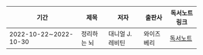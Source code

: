 |기간                  |제목            |저자           |출판사    |독서노트링크|
|-|-|-|-|-|
|2022-10-22∼2022-10-30| 정리하는 뇌    |대니얼 J. 레비틴|와이즈베리|[독서노트](https://www.notion.so/598e1efe102344528e225efadcb77122)|
